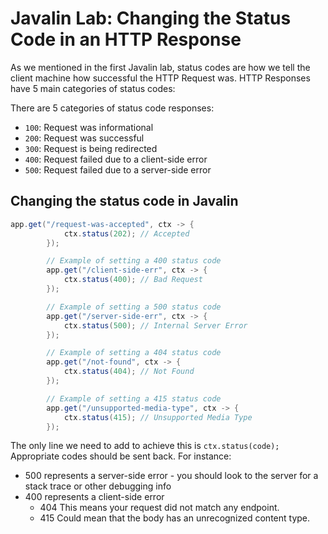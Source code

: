 # Javalin Lab: Changing the Status Code in an HTTP Response

As we mentioned in the first Javalin lab, status codes are how we tell the client machine how successful the HTTP 
Request was. HTTP Responses have 5 main categories of status codes:

There are 5 categories of status code responses:
- `100`: Request was informational
- `200`: Request was successful
- `300`: Request is being redirected
- `400`: Request failed due to a client-side error
- `500`: Request failed due to a server-side error


## Changing the status code in Javalin

```java
app.get("/request-was-accepted", ctx -> {
            ctx.status(202); // Accepted
        });

        // Example of setting a 400 status code
        app.get("/client-side-err", ctx -> {
            ctx.status(400); // Bad Request
        });

        // Example of setting a 500 status code
        app.get("/server-side-err", ctx -> {
            ctx.status(500); // Internal Server Error
        });

        // Example of setting a 404 status code
        app.get("/not-found", ctx -> {
            ctx.status(404); // Not Found
        });

        // Example of setting a 415 status code
        app.get("/unsupported-media-type", ctx -> {
            ctx.status(415); // Unsupported Media Type
        });
```

The only line we need to add to achieve this is `ctx.status(code);` Appropriate codes should be sent back. For instance:
 - 500 represents a server-side error - you should look to the server for a stack trace or other debugging info
 - 400 represents a client-side error
   - 404 This means your request did not match any endpoint.
   - 415 Could mean that the body has an unrecognized content type.
